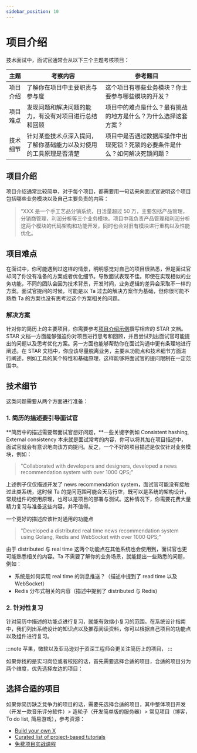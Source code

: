 ```yaml
---
sidebar_position: 10
---
```


# 项目介绍

技术面试中，面试官通常会从以下三个主题考核项目：


| 主题           | 考察内容     | 参考题目     | 
| ---------      | -------       | -------  |
| 项目介绍       | 了解你在项目中主要职责与参与度   |  这个项目有哪些业务模块？你主要参与哪些模块的开发？         |
| 项目难点       | 发现问题和解决问题的能力，有没有对项目进行总结和回顾   |  项目中的难点是什么？最有挑战的地方是什么？为什么选择这套方案？         |
| 技术细节       | 针对某些技术点深入提问，了解你基础能力以及对使用的工具原理是否清楚   |  项目中是否遇过数据库操作中出现死锁？死锁的必要条件是什么？如何解决死锁问题？ |

## 项目介绍

项目介绍通常比较简单，对于每个项目，都需要用一句话来向面试官说明这个项目包括哪些业务模块以及自己主要负责的内容：

> “XXX 是一个手工艺品分销系统，日活量超过 50 万，主要包括产品管理，分销商管理，利润分析等三个业务模块。项目中我负责产品管理和利润分析这两个模块的代码架构和功能开发，同时也会对旧有模块进行重构以及性能优化。

## 项目难点

在面试中，你可能遇到过这样的情景，明明感觉对自己的项目很熟悉，但是面试官却问了你没有准备的方案或者优化细节。导致面试表现不佳。即使在实现相似的业务功能，不同的团队会因为技术背景，开发时间，业务逻辑的差异会采取不一样的方案。面试官提问的时候，可能是以 Ta 过去的解决方案作为基础，但你很可能不熟悉 Ta 的方案也没有思考过这个方案相关的问题。

### 解决方案

针对你的简历上的主要项目，你需要参考[项目介绍示例](项目介绍示例.md)撰写相应的 STAR 文档。STAR 文档一方面能够强迫你对项目进行思考和回顾，并且尝试列出面试官可能提出的问题以及思考优化方案。另一方面也能够帮助你在面试沟通中更有条理地进行阐述。在 STAR 文档中，你应该尽量脱离业务，主要从功能点和技术细节方面进行阐述，例如工具的某个特性和基础原理，这样能够将面试官的提问限制在一定范围中。

## 技术细节

这类问题需要从两个方面进行准备：

### 1. 简历的描述要引导面试官

**简历中的描述需要帮面试官想好问题，**一些关键字例如 Consistent hashing, External consistency 本来就是面试常考的内容，你可以将其加在项目描述中，面试官就会有意识地向该方向提问。反之，一个不好的项目描述是仅仅针对业务模块，例如：

> "Collaborated with developers and designers, developed a news recommendation system with over 1000 QPS;"

上述例子仅仅描述开发了 news recommendation system，面试官可能没有接触过此类系统，这时候 Ta 的提问范围可能会天马行空，既可以是系统的架构设计，常规组件的使用原理，也可以是项目的部署与测试。这种情况下，你需要花费大量精力复习与准备这些内容，并不值得。

一个更好的描述应该针对通用的功能点

> "Developed a distributed real time news recommendation system using Golang, Redis and WebSocket with over 1000 QPS;"

由于 distributed 与 real time 这两个功能点在其他系统也会使用到，面试官也更可能熟悉相关的内容。Ta 不需要了解你的业务场景，就能提出一些熟悉的问题，例如：

- 系统是如何实现 real time 的消息推送？（描述中提到了 read time 以及 WebSocket）
- Redis 分布式相关的内容（描述中提到了 distributed 与 Redis)

### 2. 针对性复习

针对简历中描述的功能点进行复习，就能有效缩小复习的范围。在系统设计指南中，我们列出系统设计的知识点以及推荐阅读资料，你可以根据自己项目的功能点以及组件进行复习。

:::note
苹果，微软以及亚马逊对于资深工程师会更关注简历上的项目，
:::


如果你找的是实习岗位或者校招的话，首先需要选择合适的项目，合适的项目分为两个维度，优先选择左边的项目：

## 选择合适的项目

如果你简历缺乏竞争力的项目的话，需要先选择合适的项目，其中整体项目开发（开发一款音乐评分软件）> 造轮子（开发简单版的服务器）> 常见项目（博客，To do list, 简易游戏），参考资源：

- [Build your own X](https://github.com/danistefanovic/build-your-own-x)
- [Curated list of project-based tutorials](https://github.com/tuvtran/project-based-learning)
- [免费项目实战课程](https://github.com/resumejob/free-project-course)
